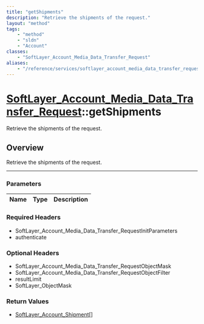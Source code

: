 ```yaml
---
title: "getShipments"
description: "Retrieve the shipments of the request."
layout: "method"
tags:
    - "method"
    - "sldn"
    - "Account"
classes:
    - "SoftLayer_Account_Media_Data_Transfer_Request"
aliases:
    - "/reference/services/softlayer_account_media_data_transfer_request/getShipments"
---
```

# [SoftLayer_Account_Media_Data_Transfer_Request](/reference/services/SoftLayer_Account_Media_Data_Transfer_Request)::getShipments


Retrieve the shipments of the request.


## Overview 
Retrieve the shipments of the request.

-----

### Parameters 
|Name | Type | Description |
| --- | --- | --- |


### Required Headers
* SoftLayer_Account_Media_Data_Transfer_RequestInitParameters
* authenticate


### Optional Headers
* SoftLayer_Account_Media_Data_Transfer_RequestObjectMask
* SoftLayer_Account_Media_Data_Transfer_RequestObjectFilter
* resultLimit
* SoftLayer_ObjectMask

### Return Values
* <a href='/reference/datatypes/SoftLayer_Account_Shipment'>SoftLayer_Account_Shipment[] </a>




